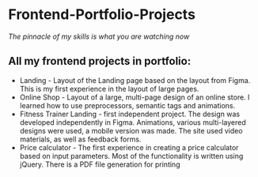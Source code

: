 # Frontend-Portfolio-Projects
*The pinnacle of my skills is what you are watching now*

## All my frontend projects in portfolio:
- Landing - Layout of the Landing page based on the layout from Figma. This is my first experience in the layout of large pages.
- Online Shop - Layout of a large, multi-page design of an online store. I learned how to use preprocessors, semantic tags and animations.
- Fitness Trainer Landing - first independent project. The design was developed independently in Figma. Animations, various multi-layered designs were used, a mobile version was made. The site used video materials, as well as feedback forms.
- Price calculator - The first experience in creating a price calculator based on input parameters. Most of the functionality is written using jQuery. There is a PDF file generation for printing
